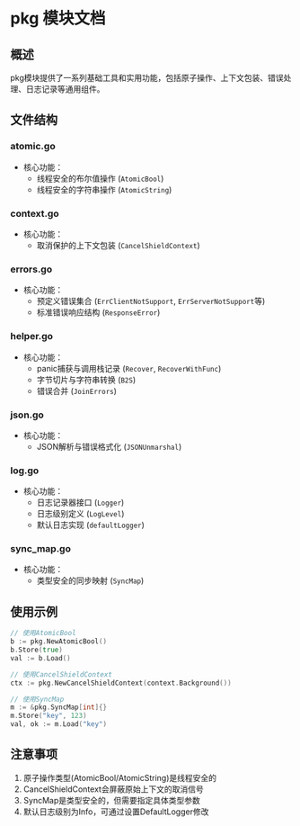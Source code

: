 # pkg 模块文档

## 概述
pkg模块提供了一系列基础工具和实用功能，包括原子操作、上下文包装、错误处理、日志记录等通用组件。

## 文件结构

### atomic.go
- 核心功能：
  - 线程安全的布尔值操作 (`AtomicBool`)
  - 线程安全的字符串操作 (`AtomicString`)

### context.go
- 核心功能：
  - 取消保护的上下文包装 (`CancelShieldContext`)

### errors.go
- 核心功能：
  - 预定义错误集合 (`ErrClientNotSupport`, `ErrServerNotSupport`等)
  - 标准错误响应结构 (`ResponseError`)

### helper.go
- 核心功能：
  - panic捕获与调用栈记录 (`Recover`, `RecoverWithFunc`)
  - 字节切片与字符串转换 (`B2S`)
  - 错误合并 (`JoinErrors`)

### json.go
- 核心功能：
  - JSON解析与错误格式化 (`JSONUnmarshal`)

### log.go
- 核心功能：
  - 日志记录器接口 (`Logger`)
  - 日志级别定义 (`LogLevel`)
  - 默认日志实现 (`defaultLogger`)

### sync_map.go
- 核心功能：
  - 类型安全的同步映射 (`SyncMap`)

## 使用示例
```go
// 使用AtomicBool
b := pkg.NewAtomicBool()
b.Store(true)
val := b.Load()

// 使用CancelShieldContext
ctx := pkg.NewCancelShieldContext(context.Background())

// 使用SyncMap
m := &pkg.SyncMap[int]{}
m.Store("key", 123)
val, ok := m.Load("key")
```

## 注意事项
1. 原子操作类型(AtomicBool/AtomicString)是线程安全的
2. CancelShieldContext会屏蔽原始上下文的取消信号
3. SyncMap是类型安全的，但需要指定具体类型参数
4. 默认日志级别为Info，可通过设置DefaultLogger修改
